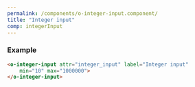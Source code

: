 ```yaml
---
permalink: /components/o-integer-input.component/
title: "Integer input"
comp: integerInput
---
```


 <h3 class="grey-color">Example</h3>

```html
<o-integer-input attr="integer_input" label="Integer input" 
    min="10" max="1000000">
</o-integer-input>    
```
